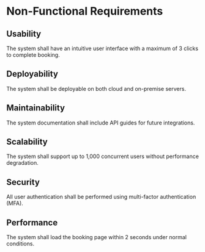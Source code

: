 # Non-Functional Requirements

## Usability
The system shall have an intuitive user interface with a maximum of 3 clicks to complete booking.

## Deployability
The system shall be deployable on both cloud and on-premise servers.

## Maintainability
The system documentation shall include API guides for future integrations.

## Scalability
The system shall support up to 1,000 concurrent users without performance degradation.

## Security
All user authentication shall be performed using multi-factor authentication (MFA).

## Performance
The system shall load the booking page within 2 seconds under normal conditions.
